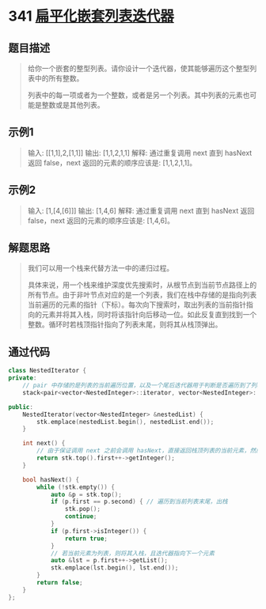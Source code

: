 # 341 [扁平化嵌套列表迭代器](https://leetcode-cn.com/problems/flatten-nested-list-iterator/)

## 题目描述

> 给你一个嵌套的整型列表。请你设计一个迭代器，使其能够遍历这个整型列表中的所有整数。
>
> 列表中的每一项或者为一个整数，或者是另一个列表。其中列表的元素也可能是整数或是其他列表。
>

## 示例1

> 输入: [[1,1],2,[1,1]]
> 输出: [1,1,2,1,1]
> 解释: 通过重复调用 next 直到 hasNext 返回 false，next 返回的元素的顺序应该是: [1,1,2,1,1]。

## 示例2

> 输入: [1,[4,[6]]]
> 输出: [1,4,6]
> 解释: 通过重复调用 next 直到 hasNext 返回 false，next 返回的元素的顺序应该是: [1,4,6]。

## 解题思路

>我们可以用一个栈来代替方法一中的递归过程。
>
>具体来说，用一个栈来维护深度优先搜索时，从根节点到当前节点路径上的所有节点。由于非叶节点对应的是一个列表，我们在栈中存储的是指向列表当前遍历的元素的指针（下标）。每次向下搜索时，取出列表的当前指针指向的元素并将其入栈，同时将该指针向后移动一位。如此反复直到找到一个整数。循环时若栈顶指针指向了列表末尾，则将其从栈顶弹出。
>

## 通过代码

```cpp
class NestedIterator {
private:
    // pair 中存储的是列表的当前遍历位置，以及一个尾后迭代器用于判断是否遍历到了列表末尾
    stack<pair<vector<NestedInteger>::iterator, vector<NestedInteger>::iterator>> stk;

public:
    NestedIterator(vector<NestedInteger> &nestedList) {
        stk.emplace(nestedList.begin(), nestedList.end());
    }

    int next() {
        // 由于保证调用 next 之前会调用 hasNext，直接返回栈顶列表的当前元素，然后迭代器指向下一个元素
        return stk.top().first++->getInteger();
    }

    bool hasNext() {
        while (!stk.empty()) {
            auto &p = stk.top();
            if (p.first == p.second) { // 遍历到当前列表末尾，出栈
                stk.pop();
                continue;
            }
            if (p.first->isInteger()) {
                return true;
            }
            // 若当前元素为列表，则将其入栈，且迭代器指向下一个元素
            auto &lst = p.first++->getList();
            stk.emplace(lst.begin(), lst.end());
        }
        return false;
    }
};
```

